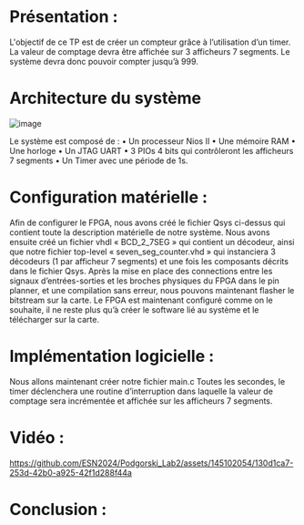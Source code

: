 # Présentation :

L'objectif de ce TP est de créer un compteur grâce à l’utilisation d’un timer. La valeur de comptage devra être affichée sur 3 afficheurs 7 segments. Le système devra donc pouvoir compter jusqu’à 999.

# Architecture du système

![image](https://github.com/ESN2024/Podgorski_Lab2/assets/145102054/85e9e694-52ae-4a0e-9089-682669b29a4f)


Le système est composé de :
•	Un processeur Nios II
•	Une mémoire RAM
•	Une horloge
•	Un JTAG UART
•	3 PIOs 4 bits qui contrôleront les afficheurs 7 segments
•	Un Timer avec une période de 1s.

# Configuration matérielle :

Afin de configurer le FPGA, nous avons créé le fichier Qsys ci-dessus qui contient toute la description matérielle de notre système.
Nous avons ensuite créé un fichier vhdl « BCD_2_7SEG » qui contient un décodeur, ainsi que notre fichier top-level « seven_seg_counter.vhd » qui instanciera 3 décodeurs (1 par afficheur 7 segments) et une fois les composants décrits dans le fichier Qsys.
Après la mise en place des connections entre les signaux d’entrées-sorties et les broches physiques du FPGA dans le pin planner, et une compilation sans erreur, nous pouvons maintenant flasher le bitstream sur la carte.
Le FPGA est maintenant configuré comme on le souhaite, il ne reste plus qu’à créer le software lié au système et le télécharger sur la carte.

# Implémentation logicielle :

Nous allons maintenant créer notre fichier main.c
Toutes les secondes, le timer déclenchera une routine d’interruption dans laquelle la valeur de comptage sera incrémentée et affichée sur les afficheurs 7 segments.

# Vidéo :



https://github.com/ESN2024/Podgorski_Lab2/assets/145102054/130d1ca7-253d-42b0-a925-42f1d288f44a



# Conclusion :
